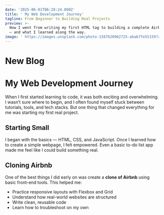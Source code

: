 ```yaml
---
date: '2025-06-01T06:20:24.000Z'
title: ' My Web Development Journey'
tagline: From Beginner to Building Real Projects
preview: >-
  How I went from writing my first HTML tag to building a complete Airbnb clone
  — and what I learned along the way.
image: ' https://images.unsplash.com/photo-1587620962725-abab7fe55159?auto=format&fit=crop&w=800&q=60'
---
```

# New Blog
# My Web Development Journey

When I first started learning to code, it was both exciting and overwhelming. I wasn’t sure where to begin, and I often found myself stuck between tutorials, tools, and tech stacks. But one thing that changed everything for me was starting my first real project.

## Starting Small

I began with the basics — HTML, CSS, and JavaScript. Once I learned how to create a simple webpage, I felt empowered. Even a basic to-do list app made me feel like I could build something real.

## Cloning Airbnb

One of the best things I did early on was create a **clone of Airbnb** using basic front-end tools. This helped me:

- Practice responsive layouts with Flexbox and Grid  
- Understand how real-world websites are structured  
- Write clean, reusable code  
- Learn how to troubleshoot on my own

